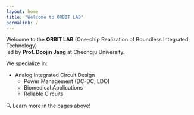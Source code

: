 ```yaml
---
layout: home
title: "Welcome to ORBIT LAB"
permalink: /
---
```


Welcome to the **ORBIT LAB** (One-chip Realization of Boundless Integrated Technology)  
led by **Prof. Doojin Jang** at Cheongju University.

We specialize in:

- Analog Integrated Circuit Design
  - Power Management (DC-DC, LDO)
  - Biomedical Applications
  - Reliable Circuits

🔍 Learn more in the pages above!
